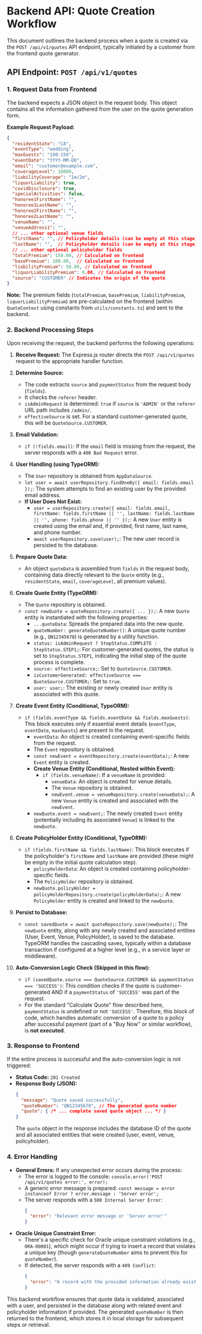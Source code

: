 # Backend API: Quote Creation Workflow

This document outlines the backend process when a quote is created via the `POST /api/v1/quotes` API endpoint, typically initiated by a customer from the frontend quote generator.

## API Endpoint: `POST /api/v1/quotes`

### 1. Request Data from Frontend

The backend expects a JSON object in the request body. This object contains all the information gathered from the user on the quote generation form.

**Example Request Payload:**
```json
{
  "residentState": "CA",
  "eventType": "wedding",
  "maxGuests": "100-150",
  "eventDate": "YYYY-MM-DD",
  "email": "customer@example.com",
  "coverageLevel": 10000,
  "liabilityCoverage": "1m/2m",
  "liquorLiability": true,
  "covidDisclosure": true,
  "specialActivities": false,
  "honoree1FirstName": "",
  "honoree1LastName": "",
  "honoree2FirstName": "",
  "honoree2LastName": "",
  "venueName": "",
  "venueAddress1": "",
  // ... other optional venue fields
  "firstName": "", // Policyholder details (can be empty at this stage)
  "lastName": "",  // Policyholder details (can be empty at this stage)
  // ... other optional policyholder fields
  "totalPremium": 150.00, // Calculated on frontend
  "basePremium": 100.00,  // Calculated on frontend
  "liabilityPremium": 50.00, // Calculated on frontend
  "liquorLiabilityPremium": 0.00, // Calculated on frontend
  "source": "CUSTOMER" // Indicates the origin of the quote
}
```
**Note:** The premium fields (`totalPremium`, `basePremium`, `liabilityPremium`, `liquorLiabilityPremium`) are pre-calculated on the frontend (within `QuoteContext` using constants from `utils/constants.ts`) and sent to the backend.

### 2. Backend Processing Steps

Upon receiving the request, the backend performs the following operations:

1.  **Receive Request:** The Express.js router directs the `POST /api/v1/quotes` request to the appropriate handler function.

2.  **Determine Source:**
    *   The code extracts `source` and `paymentStatus` from the request body (`fields`).
    *   It checks the `referer` header.
    *   `isAdminRequest` is determined: `true` if `source` is `'ADMIN'` or the `referer` URL path includes `/admin/`.
    *   `effectiveSource` is set. For a standard customer-generated quote, this will be `QuoteSource.CUSTOMER`.

3.  **Email Validation:**
    *   `if (!fields.email)`: If the `email` field is missing from the request, the server responds with a `400 Bad Request` error.

4.  **User Handling (using TypeORM):**
    *   The `User` repository is obtained from `AppDataSource`.
    *   `let user = await userRepository.findOneBy({ email: fields.email });`: The system attempts to find an existing user by the provided email address.
    *   **If User Does Not Exist:**
        *   `user = userRepository.create({ email: fields.email, firstName: fields.firstName || '', lastName: fields.lastName || '', phone: fields.phone || '' });`: A new `User` entity is created using the email and, if provided, first name, last name, and phone number.
        *   `await userRepository.save(user);`: The new user record is persisted to the database.

5.  **Prepare Quote Data:**
    *   An object `quoteData` is assembled from `fields` in the request body, containing data directly relevant to the `Quote` entity (e.g., `residentState`, `email`, `coverageLevel`, all premium values).

6.  **Create Quote Entity (TypeORM):**
    *   The `Quote` repository is obtained.
    *   `const newQuote = quoteRepository.create({ ... });`: A new `Quote` entity is instantiated with the following properties:
        *   `...quoteData`: Spreads the prepared data into the new quote.
        *   `quoteNumber: generateQuoteNumber()`: A unique quote number (e.g., `QN12345678`) is generated by a utility function.
        *   `status: isAdminRequest ? StepStatus.COMPLETE : StepStatus.STEP1;`: For customer-generated quotes, the status is set to `StepStatus.STEP1`, indicating the initial step of the quote process is complete.
        *   `source: effectiveSource;`: Set to `QuoteSource.CUSTOMER`.
        *   `isCustomerGenerated: effectiveSource === QuoteSource.CUSTOMER;`: Set to `true`.
        *   `user: user;`: The existing or newly created `User` entity is associated with this quote.

7.  **Create Event Entity (Conditional, TypeORM):**
    *   `if (fields.eventType && fields.eventDate && fields.maxGuests)`: This block executes only if essential event details (`eventType`, `eventDate`, `maxGuests`) are present in the request.
        *   `eventData`: An object is created containing event-specific fields from the request.
        *   The `Event` repository is obtained.
        *   `const newEvent = eventRepository.create(eventData);`: A new `Event` entity is created.
        *   **Create Venue Entity (Conditional, Nested within Event):**
            *   `if (fields.venueName)`: If a `venueName` is provided:
                *   `venueData`: An object is created for venue details.
                *   The `Venue` repository is obtained.
                *   `newEvent.venue = venueRepository.create(venueData);`: A new `Venue` entity is created and associated with the `newEvent`.
        *   `newQuote.event = newEvent;`: The newly created `Event` entity (potentially including its associated `Venue`) is linked to the `newQuote`.

8.  **Create PolicyHolder Entity (Conditional, TypeORM):**
    *   `if (fields.firstName && fields.lastName)`: This block executes if the policyholder's `firstName` and `lastName` are provided (these might be empty in the initial quote calculation step).
        *   `policyHolderData`: An object is created containing policyholder-specific fields.
        *   The `PolicyHolder` repository is obtained.
        *   `newQuote.policyHolder = policyHolderRepository.create(policyHolderData);`: A new `PolicyHolder` entity is created and linked to the `newQuote`.

9.  **Persist to Database:**
    *   `const savedQuote = await quoteRepository.save(newQuote);`: The `newQuote` entity, along with any newly created and associated entities (User, Event, Venue, PolicyHolder), is saved to the database. TypeORM handles the cascading saves, typically within a database transaction if configured at a higher level (e.g., in a service layer or middleware).

10. **Auto-Conversion Logic Check (Skipped in this flow):**
    *   `if (savedQuote.source === QuoteSource.CUSTOMER && paymentStatus === 'SUCCESS')`: This condition checks if the quote is customer-generated AND if a `paymentStatus` of `'SUCCESS'` was part of the request.
    *   For the standard "Calculate Quote" flow described here, `paymentStatus` is undefined or not `'SUCCESS'`. Therefore, this block of code, which handles automatic conversion of a quote to a policy after successful payment (part of a "Buy Now" or similar workflow), is **not executed**.

### 3. Response to Frontend

If the entire process is successful and the auto-conversion logic is not triggered:

*   **Status Code:** `201 Created`
*   **Response Body (JSON):**
    ```json
    {
      "message": "Quote saved successfully",
      "quoteNumber": "QN12345678", // The generated quote number
      "quote": { /* ... complete saved quote object ... */ }
    }
    ```
    The `quote` object in the response includes the database ID of the quote and all associated entities that were created (user, event, venue, policyholder).

### 4. Error Handling

*   **General Errors:** If any unexpected error occurs during the process:
    *   The error is logged to the console: `console.error('POST /api/v1/quotes error:', error);`
    *   A generic error message is prepared: `const message = error instanceof Error ? error.message : 'Server error';`
    *   The server responds with a `500 Internal Server Error`:
        ```json
        {
          "error": "Relevant error message or 'Server error'"
        }
        ```
*   **Oracle Unique Constraint Error:**
    *   There's a specific check for Oracle unique constraint violations (e.g., `ORA-00001`), which might occur if trying to insert a record that violates a unique key (though `generateQuoteNumber` aims to prevent this for `quoteNumber`).
    *   If detected, the server responds with a `409 Conflict`:
        ```json
        {
          "error": "A record with the provided information already exists. Please check the details and try again."
        }
        ```

This backend workflow ensures that quote data is validated, associated with a user, and persisted in the database along with related event and policyholder information if provided. The generated `quoteNumber` is then returned to the frontend, which stores it in local storage for subsequent steps or retrieval.
